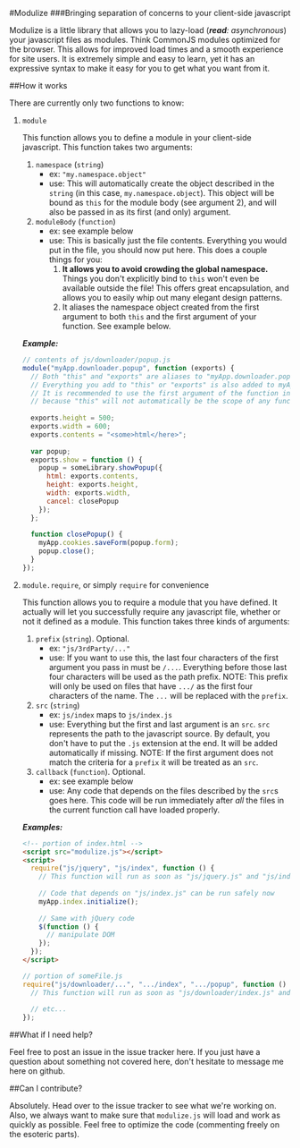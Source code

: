 #Modulize
###Bringing separation of concerns to your client-side javascript


Modulize is a little library that allows you to lazy-load (*__read__: asynchronous*) your 
javascript files as modules. Think CommonJS modules optimized for the browser. This 
allows for improved load times and a smooth experience 
for site users. It is extremely simple and easy to learn, yet it has an expressive 
syntax to make it easy for you to get what you want from it.


##How it works

There are currently only two functions to know:

1.  `module`
    
    This function allows you to define a module in your client-side javascript.
    This function takes two arguments:
    1.  `namespace` (`string`)
        *   ex: `"my.namespace.object"`
        *   use: This will automatically create the object described in the `string`
            (in this case, `my.namespace.object`). This object will be bound as `this`
            for the module body (see argument 2), and will also be passed in as its
            first (and only) argument.
    2.  `moduleBody` (`function`)
        *   ex: see example below
        *   use: This is basically just the file contents. Everything you would put 
            in the file, you should now put here. This does a couple things for you:
            1.  **It allows you to avoid crowding the global namespace.**
                Things you don't explicitly bind to `this` won't even be available 
                outside the file! This offers great encapsulation, and allows you
                to easily whip out many elegant design patterns.
            2.  It aliases the namespace object created from the first argument to
                both `this` and the first argument of your function. See example below.
    
    ***Example:***
    
    ```javascript
    // contents of js/downloader/popup.js
    module("myApp.downloader.popup", function (exports) {
      // Both "this" and "exports" are aliases to "myApp.downloader.popup" (created from the first argument).
      // Everything you add to "this" or "exports" is also added to myApp.downloader.popup.
      // It is recommended to use the first argument of the function instead of "this" 
      // because "this" will not automatically be the scope of any functions not bound to it.
      
      exports.height = 500;
      exports.width = 600;
      exports.contents = "<some>html</here>";
      
      var popup;
      exports.show = function () {
        popup = someLibrary.showPopup({
          html: exports.contents,
          height: exports.height,
          width: exports.width,
          cancel: closePopup
        });
      };
      
      function closePopup() {
        myApp.cookies.saveForm(popup.form);
        popup.close();
      }
    });
    ```

2.  `module.require`, or simply `require` for convenience

    This function allows you to require a module that you have defined. It actually will
    let you successfully require any javascript file, whether or not it defined as a module.
    This function takes three kinds of arguments:
    1. `prefix` (`string`). Optional.
        *   ex: `"js/3rdParty/..."`
        *   use: If you want to use this, the last four characters of the first argument
            you pass in must be `/...`. Everything before those last four characters
            will be used as the path prefix. NOTE: This prefix will only be used on files
            that have `.../` as the first four characters of the name. The `...` will be
            replaced with the `prefix`.
    2.  `src` (`string`)
        *   ex: `js/index` maps to `js/index.js`
        *   use: Everything but the first and last argument is an `src`. `src`
            represents the path to the javascript source. By default, you don't have to
            put the `.js` extension at the end. It will be added automatically if missing.
            NOTE: If the first argument does not match the criteria for a `prefix` it will
            be treated as an `src`.
    3.  `callback` (`function`). Optional.
        *   ex: see example below
        *   use: Any code that depends on the files described by the `src`s goes here.
            This code will be run immediately after *all* the files in the current function
            call have loaded properly.
    
    ***Examples:***
    
    ```html
    <!-- portion of index.html -->
    <script src="modulize.js"></script>
    <script>
      require("js/jquery", "js/index", function () {
        // This function will run as soon as "js/jquery.js" and "js/index.js" are through loading
        
        // Code that depends on "js/index.js" can be run safely now
        myApp.index.initialize();
        
        // Same with jQuery code
        $(function () {
          // manipulate DOM
        });
      });
    </script>
    ```
    
    ```javascript
    // portion of someFile.js
    require("js/downloader/...", ".../index", ".../popup", function () {
      // This function will run as soon as "js/downloader/index.js" and "js/downloader/popup.js" have loaded
      
      // etc...
    });
    ```
    
##What if I need help?

Feel free to post an issue in the issue tracker here. If you just have a question about something
not covered here, don't hesitate to message me here on github.


##Can I contribute?

Absolutely. Head over to the issue tracker to see what we're working on. Also, we always want
to make sure that `modulize.js` will load and work as quickly as possible. Feel free to optimize
the code (commenting freely on the esoteric parts).